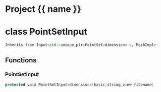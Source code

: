 <script setup>
import {useRoute} from 'vitepress'
const {path} = useRoute()
const tokens = path.split('/')
const words = tokens[2].split('-');
for (let i = 0; i < words.length; i++) {
    words[i] = words[i].charAt(0).toUpperCase() + words[i].slice(1);
    words[i] = words[i].replace('geode', 'Geode')
}
const name = words.join('-');
</script>
# Project {{ name }}

# class PointSetInput


```cpp
Inherits from Input<std::unique_ptr<PointSet<dimension> >, MeshImpl>
```



## Functions

### PointSetInput

```cpp
protected void PointSetInput<dimension>(basic_string_view filename)
```




